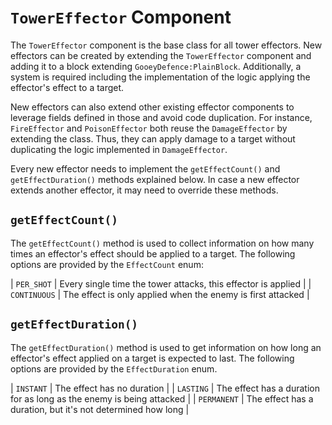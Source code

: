 # `TowerEffector` Component

The `TowerEffector` component is the base class for all tower effectors.
New effectors can be created by extending the `TowerEffector` component and adding it to a block extending `GooeyDefence:PlainBlock`.
Additionally, a system is required including the implementation of the logic applying the effector's effect to a target.

New effectors can also extend other existing effector components to leverage fields defined in those and avoid code duplication.
For instance, `FireEffector` and `PoisonEffector` both reuse the `DamageEffector` by extending the class.
Thus, they can apply damage to a target without duplicating the logic implemented in `DamageEffector`.

Every new effector needs to implement the `getEffectCount()` and `getEffectDuration()` methods explained below.
In case a new effector extends another effector, it may need to override these methods.

## `getEffectCount()`

The `getEffectCount()` method is used to collect information on how many times an effector's effect should be applied to a target.
The following options are provided by the `EffectCount` enum:

| `PER_SHOT`   | Every single time the tower attacks, this effector is applied |
| `CONTINUOUS` | The effect is only applied when the enemy is first attacked   |

## `getEffectDuration()`
The `getEffectDuration()` method is used to get information on how long an effector's effect applied on a target is expected to last.
The following options are provided by the `EffectDuration` enum.

| `INSTANT`   | The effect has no duration                                           |
| `LASTING`   | The effect has a duration for as long as the enemy is being attacked |
| `PERMANENT` | The effect has a duration, but it's not determined how long          |
